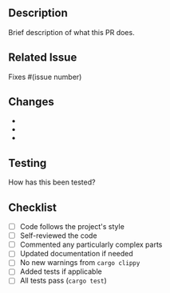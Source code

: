 ## Description

Brief description of what this PR does.

## Related Issue

Fixes #(issue number)

## Changes

-
-
-

## Testing

How has this been tested?

## Checklist

- [ ] Code follows the project's style
- [ ] Self-reviewed the code
- [ ] Commented any particularly complex parts
- [ ] Updated documentation if needed
- [ ] No new warnings from `cargo clippy`
- [ ] Added tests if applicable
- [ ] All tests pass (`cargo test`)
